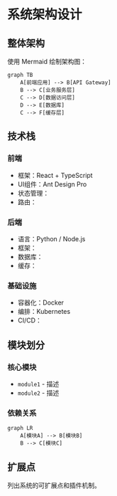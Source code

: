 # 系统架构设计

## 整体架构

使用 Mermaid 绘制架构图：

```mermaid
graph TB
    A[前端应用] --> B[API Gateway]
    B --> C[业务服务层]
    C --> D[数据访问层]
    D --> E[数据库]
    C --> F[缓存层]
```

## 技术栈

### 前端
- 框架：React + TypeScript
- UI组件：Ant Design Pro
- 状态管理：
- 路由：

### 后端
- 语言：Python / Node.js
- 框架：
- 数据库：
- 缓存：

### 基础设施
- 容器化：Docker
- 编排：Kubernetes
- CI/CD：

## 模块划分

### 核心模块
- `module1` - 描述
- `module2` - 描述

### 依赖关系

```mermaid
graph LR
    A[模块A] --> B[模块B]
    B --> C[模块C]
```

## 扩展点

列出系统的可扩展点和插件机制。
